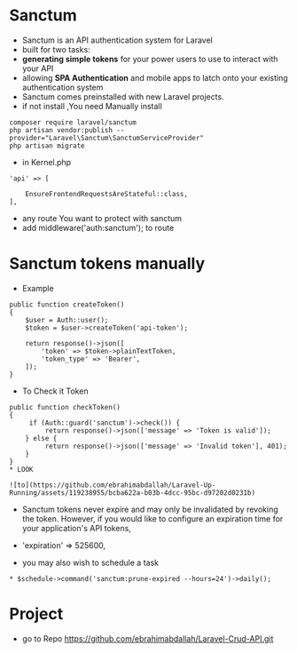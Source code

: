 # Sanctum
* Sanctum is an API authentication system for Laravel
* built for two tasks:
* **generating simple tokens** for your power users to use to interact with your API
* allowing **SPA Authentication** and mobile apps to latch onto your existing authentication system
* Sanctum comes preinstalled with new Laravel projects.
* if not install ,You need Manually install
```
composer require laravel/sanctum
php artisan vendor:publish --provider="Laravel\Sanctum\SanctumServiceProvider"
php artisan migrate
```
* in Kernel.php
```
'api' => [
    
    EnsureFrontendRequestsAreStateful::class,    
],
```
* any route You want to protect with sanctum
* add middleware('auth:sanctum'); to route
# Sanctum tokens manually
* Example
```
public function createToken()
{
    $user = Auth::user();
    $token = $user->createToken('api-token');

    return response()->json([
        'token' => $token->plainTextToken,
        'token_type' => 'Bearer',
    ]);
}
```
* To Check it Token
```
public function checkToken()
{
     if (Auth::guard('sanctum')->check()) {
         return response()->json(['message' => 'Token is valid']);
    } else {
         return response()->json(['message' => 'Invalid token'], 401);
    }
}
* LOOK 

![to](https://github.com/ebrahimabdallah/Laravel-Up-Running/assets/119238955/bcba622a-b03b-4dcc-95bc-d97202d0231b)
```
* Sanctum tokens never expire and may only be invalidated by revoking the token. However, if you would like to configure an expiration time for your application's API tokens,

* 'expiration' => 525600,
* you may also wish to schedule a task
```
* $schedule->command('sanctum:prune-expired --hours=24')->daily();
```
# Project
* go to Repo
https://github.com/ebrahimabdallah/Laravel-Crud-API.git

